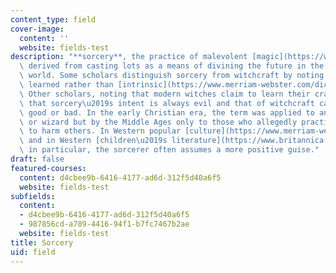 ```yaml
---
content_type: field
cover-image:
  content: ''
  website: fields-test
description: "**sorcery**, the practice of malevolent [magic](https://www.britannica.com/topic/magic-supernatural-phenomenon),\
  \ derived from casting lots as a means of divining the future in the ancient Mediterranean\
  \ world. Some scholars distinguish sorcery from witchcraft by noting that it is\
  \ learned rather than [intrinsic](https://www.merriam-webster.com/dictionary/intrinsic).\
  \ Other scholars, noting that modern witches claim to learn their craft, suggest\
  \ that sorcery\u2019s intent is always evil and that of witchcraft can be either\
  \ good or bad. In the early Christian era, the term was applied to any magician\
  \ or wizard but by the Middle Ages only to those who allegedly practiced magic intended\
  \ to harm others. In Western popular [culture](https://www.merriam-webster.com/dictionary/culture),\
  \ and in Western [children\u2019s literature](https://www.britannica.com/art/childrens-literature)\
  \ in particular, the sorcerer often assumes a more positive guise."
draft: false
featured-courses:
  content: d4cbee9b-6416-4177-ad6d-312f5d40a6f5
  website: fields-test
subfields:
  content:
  - d4cbee9b-6416-4177-ad6d-312f5d40a6f5
  - 987856cd-a789-4416-94f1-b7fc7467b2ae
  website: fields-test
title: Sorcery
uid: field
---
```

